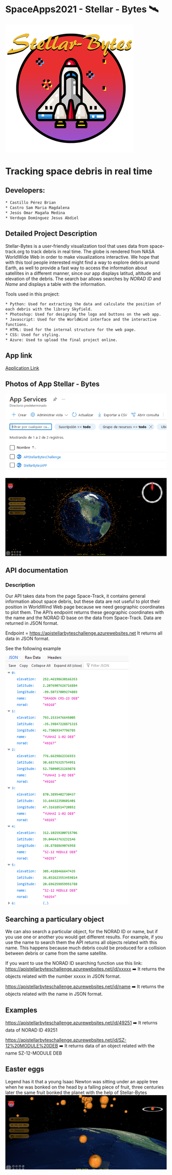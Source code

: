 # SpaceApps2021 -  Stellar - Bytes 🛰 
<img src="https://github.com/omar17md/SpaceApps2021/blob/3d0b8dff8ecc7519e090fd67fc44444826ab82d9/img/logos/Logo_bebe.png">

# Tracking space debris in real time


## Developers:

    * Castillo Pérez Brian
    * Castro Sam Maria Magdalena
    * Jesús Omar Magaña Medina
    * Verdugo Domínguez Jesus Abdiel
    
    
## Detailed Project Description
Stellar-Bytes is a user-friendly visualization tool that uses data from space-track.org to track debris in real time. The globe is rendered from NASA WorldWide Web in order to make visualizations interactive. We hope that with this tool people interested might find a way to explore debris around Earth, as well to provide a fast way to access the information about satellites in a different manner, since our app displays latitud, altitude and elevation of the debris. The search bar allows searches by *NORAD ID* and *Name* and displays a table with the information.

Tools used in this project:

    * Python: Used for extracting the data and calculate the position of each debris with the library Skyfield.
    * Photoshop: Used for designing the logo and buttons on the web app.
    * Javascript: Used for the WorldWind interface and the interactive functions.
    * HTML: Used for the internal structure for the web page.
    * CSS: Used for styling.
    * Azure: Used to upload the final project online.

## App link

[Application Link](https://stellarbytesapp.azurewebsites.net/) 

## Photos of App Stellar - Bytes
<img src="https://github.com/omar17md/SpaceApps2021/blob/main/img/fotoApp/azureportal.png">
<img src="https://github.com/omar17md/SpaceApps2021/blob/main/img/fotoApp/app.png">



## API documentation

### Description
Our API takes data from the page Space-Track, it contains general information about space debris, but these data are not useful to plot their position in WorldWind Web page because we need geographic coordinates to plot them. The API’s endpoint returns these geographic coordinates with the name and the NORAD ID base on the data from Space-Track. Data are returned in JSON format.

Endpoint =  https://apistellarbyteschallenge.azurewebsites.net It returns all data in JSON format.

See the following example

<img src="https://github.com/omar17md/SpaceApps2021/blob/main/img/fotoApp/json.png">

## Searching a particulary object
We can also search a particular object, for the NORAD ID or name, but if you use one or another you would get different results. For example, if you use the name to search them the API returns all objects related with this name. This happens because much debris could be produced for a collision between debris or came from the same satellite.

If you want to use the NORAD ID searching function use this link:
https://apistellarbyteschallenge.azurewebsites.net/id/xxxxx ➡️ It returns the objects related with the number xxxxx in JSON format.

https://apistellarbyteschallenge.azurewebsites.net/id/name ➡️  It returns the objects related with the name in JSON format.


## Examples
https://apistellarbyteschallenge.azurewebsites.net/id/49251 ➡️ It returns data of NORAD ID 49251

https://apistellarbyteschallenge.azurewebsites.net/id/SZ-12%20MODULE%20DEB ➡️ It returns data of an object related with the name SZ-12-MODULE DEB



## Easter eggs
Legend has it that a young Isaac Newton was sitting under an apple tree when he was bonked on the head by a falling piece of fruit, three centuries later the same fruit bonked the planet with the help of Stellar-Bytes
<img src="https://github.com/omar17md/SpaceApps2021/blob/main/img/fotoApp/index.jpg">
 

